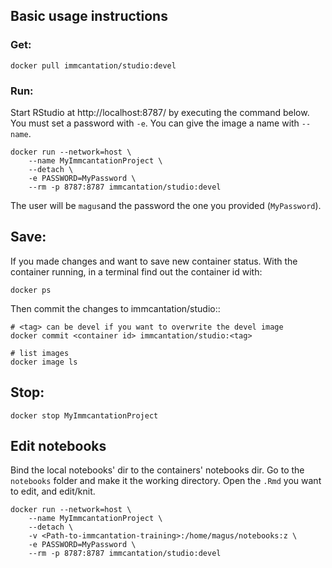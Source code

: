 ## Basic usage instructions


### Get:

```
docker pull immcantation/studio:devel
```

### Run:

Start RStudio at http://localhost:8787/ by executing the command below. You
must set a password with `-e`. You can give the image a name with `--name`.


```
docker run --network=host \
	--name MyImmcantationProject \
	--detach \
	-e PASSWORD=MyPassword \
	--rm -p 8787:8787 immcantation/studio:devel
```

The user will be `magus`and the password the one you provided (`MyPassword`).

## Save:

If you made changes and want to save new container status. With the container running,
in a terminal find out the container id with:

```
docker ps
``` 

Then commit the changes to immcantation/studio:<tag>:

```
# <tag> can be devel if you want to overwrite the devel image
docker commit <container id> immcantation/studio:<tag>

# list images
docker image ls
``` 


## Stop:

```
docker stop MyImmcantationProject
```

## Edit notebooks

Bind the local notebooks' dir to the containers' notebooks dir. 
Go to the `notebooks` folder and make it the working directory.
Open the `.Rmd` you want to edit, and edit/knit.

```
docker run --network=host \
	--name MyImmcantationProject \
	--detach \
	-v <Path-to-immcantation-training>:/home/magus/notebooks:z \
	-e PASSWORD=MyPassword \
	--rm -p 8787:8787 immcantation/studio:devel
```
